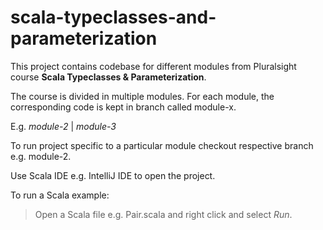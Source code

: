# scala-typeclasses-and-parameterization

This project contains codebase for different modules from Pluralsight course **Scala Typeclasses & Parameterization**.

The course is divided in multiple modules. For each module, the corresponding code is kept in branch called module-x.

E.g. *module-2* | *module-3*

To run project specific to a particular module checkout respective branch e.g. module-2.

Use Scala IDE e.g. IntelliJ IDE to open the project.

To run a Scala example:
> Open a Scala file e.g. Pair.scala and right click and select *Run*.
